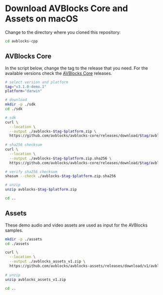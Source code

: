 # Download AVBlocks Core and Assets on macOS

Change to the directory where you cloned this repository:

```bash
cd avblocks-cpp
```

## AVBlocks Core

In the script below, change the tag to the release that you need. For the available versions check the [AVBlocks Core](https://github.com/avblocks/avblocks-core/releases) releases.   

```bash
# select version and platform
tag="v3.1.0-demo.1"
platform="darwin"

# download
mkdir -p ./sdk
cd ./sdk

# sdk
curl \
  --location \
  --output ./avblocks-$tag-$platform.zip \
  https://github.com/avblocks/avblocks-core/releases/download/$tag/avblocks-$tag-$platform.zip
  
# sha256 checksum
curl \
  --location \
  --output ./avblocks-$tag-$platform.zip.sha256 \
  https://github.com/avblocks/avblocks-core/releases/download/$tag/avblocks-$tag-$platform.zip.sha256

# verify sha256 checksum
shasum --check ./avblocks-$tag-$platform.zip.sha256

# unzip
unzip avblocks-$tag-$platform.zip

cd ..
```

## Assets

These demo audio and video assets are used as input for the AVBlocks samples.

```bash
mkdir -p ./assets
cd ./assets

curl \
  --location \
  --output ./avblocks_assets_v1.zip \
  https://github.com/avblocks/avblocks-assets/releases/download/v1/avblocks_assets_v1.zip
  
# unzip
unzip avblocks_assets_v1.zip

cd ..
```
